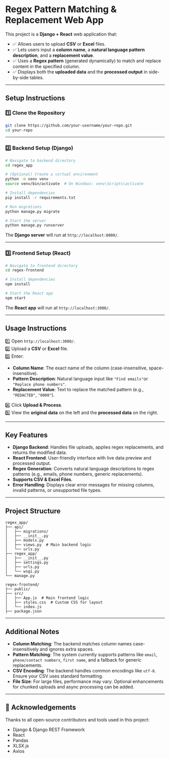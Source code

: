 
# Regex Pattern Matching & Replacement Web App

This project is a **Django + React** web application that:
- ✅ Allows users to upload **CSV** or **Excel** files.
- ✅ Lets users input a **column name**, a **natural language pattern description**, and a **replacement value**.
- ✅ Uses a **Regex pattern** (generated dynamically) to match and replace content in the specified column.
- ✅ Displays both the **uploaded data** and the **processed output** in side-by-side tables.

---

##  **Setup Instructions**

###  1️⃣ Clone the Repository
```bash
git clone https://github.com/your-username/your-repo.git
cd your-repo
```

---

###  2️⃣ Backend Setup (Django)
```bash
# Navigate to backend directory
cd regex_app

# (Optional) Create a virtual environment
python -m venv venv
source venv/bin/activate  # On Windows: venv\Scripts\activate

# Install dependencies
pip install -r requirements.txt

# Run migrations
python manage.py migrate

# Start the server
python manage.py runserver
```

The **Django server** will run at `http://localhost:8000/`.

---

###  3️⃣ Frontend Setup (React)
```bash
# Navigate to frontend directory
cd regex-frontend

# Install dependencies
npm install

# Start the React app
npm start
```

The **React app** will run at `http://localhost:3000/`.

---

##  **Usage Instructions**
1️⃣ Open `http://localhost:3000/`.  
2️⃣ Upload a **CSV** or **Excel** file.  
3️⃣ Enter:
- **Column Name**: The exact name of the column (case-insensitive, space-insensitive).
- **Pattern Description**: Natural language input like `"Find emails"`or `"Replace phone numbers"`.
- **Replacement Value**: Text to replace the matched pattern (e.g., `"REDACTED"`, `"0000"`).

4️⃣ Click **Upload & Process**.  
5️⃣ View the **original data** on the left and the **processed data** on the right.

---

##  **Key Features**
- **Django Backend**: Handles file uploads, applies regex replacements, and returns the modified data.
- **React Frontend**: User-friendly interface with live data preview and processed output.
- **Regex Generation**: Converts natural language descriptions to regex patterns (e.g., emails, phone numbers, generic replacements).
- **Supports CSV & Excel Files**.
- **Error Handling**: Displays clear error messages for missing columns, invalid patterns, or unsupported file types.

---

##  **Project Structure**
```
regex_app/
├── api/
│   ├── migrations/
│   ├── __init__.py
│   ├── models.py
│   ├── views.py  # Main backend logic
│   └── urls.py
├── regex_app/
│   ├── __init__.py
│   ├── settings.py
│   ├── urls.py
│   └── wsgi.py
└── manage.py

regex-frontend/
├── public/
├── src/
│   ├── App.js  # Main frontend logic
│   ├── styles.css  # Custom CSS for layout
│   └── index.js
├── package.json
```

---

##  **Additional Notes**
- **Column Matching**: The backend matches column names case-insensitively and ignores extra spaces.
- **Pattern Matching**: The system currently supports patterns like `email`, `phone/contact numbers`, `first name`, and a fallback for generic replacements.
- **CSV Encoding**: The backend handles common encodings like `utf-8`. Ensure your CSV uses standard formatting.
- **File Size**: For large files, performance may vary. Optional enhancements for chunked uploads and async processing can be added.

---


## 🙌 **Acknowledgements**
Thanks to all open-source contributors and tools used in this project:
- Django & Django REST Framework  
- React  
- Pandas  
- XLSX.js  
- Axios  
